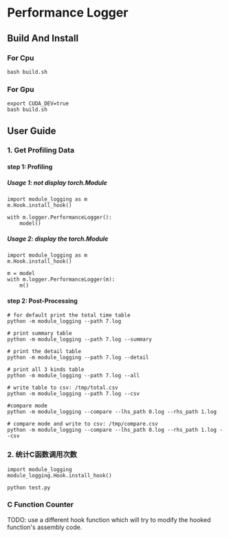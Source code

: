 # Performance Logger

## Build And Install
### For Cpu
```
bash build.sh

```

### For Gpu
```
export CUDA_DEV=true
bash build.sh
```

## User Guide

### 1. Get Profiling Data
#### step 1: Profiling

##### Usage 1: not display torch.Module
```
import module_logging as m
m.Hook.install_hook()

with m.logger.PerformanceLogger():
    model()

```

##### Usage 2: display the torch.Module
```
import module_logging as m
m.Hook.install_hook()

m = model
with m.logger.PerformanceLogger(m):
    m()

```

#### step 2: Post-Processing
```
# for default print the total time table
python -m module_logging --path 7.log

# print summary table
python -m module_logging --path 7.log --summary

# print the detail table
python -m module_logging --path 7.log --detail

# print all 3 kinds table
python -m module_logging --path 7.log --all

# write table to csv: /tmp/total.csv
python -m module_logging --path 7.log --csv

#compare mode
python -m module_logging --compare --lhs_path 0.log --rhs_path 1.log

# compare mode and write to csv: /tmp/compare.csv
python -m module_logging --compare --lhs_path 0.log --rhs_path 1.log --csv

```

### 2. 统计C函数调用次数
```
import module_logging
module_logging.Hook.install_hook()

python test.py
```

### C Function Counter
TODO:
use a different hook function which will try to modify the hooked function's assembly code.
